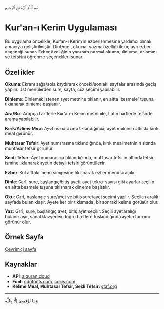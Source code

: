 
بِسْمِ ٱللَّهِ ٱلرَّحْمَٰنِ ٱلرَّحِيمِ

# Kur'an-ı Kerim Uygulaması

Bu uygulama öncelikle, Kur'an-ı Kerim'in ezberlenmesine yardımcı olmak amacıyla geliştirilmiştir. Dinleme , okuma, yazma özelliği ile üç ayrı ezber seçeneği sunar. Ezber özelliğinin yanı sıra normal  okuma,  dinleme, anlamını ve tefsirini öğrenme  seçenekleri sunar.

## Özellikler

 **Okuma**: Ekranı sağa/sola kaydırarak önceki/sonraki sayfalar arasında geçiş yapılır. Üst menülerden sure, sayfa, cüz seçimi yapılabilir.
 
 **Dinleme**: Dinlemek istenen ayet metnine tıklanır, en altta 'besmele' tuşuna tıklanarak dinleme başlatılır.
 
 **Ara/Bul**: Arapça harflerle Kur'an-ı Kerim metninde, Latin harflerle tefsirde arama yapılabilir.
 
 **Kırık/Kelime Meal**: Ayet numarasına tıklandığında, ayet metninin altında kırık meal görünür.
 
 **Muhtasar Tefsir**: Ayet numarasına tıklandığında, kırık meal metninin altında muhtasar tefsir görünür.
 
 **Seidi Tefsir**: Ayet numarasına tıklandığında, muhtasar tefsirin altında tefsir ismine tıklanarak ayetin detaylı tefsiri görüntülenir.
 
 **Ezber**: Sol alttaki menü simgesine tıklanarak ezber menüsü açılır.
 
   **Dinle**: Garî, sure, başlangıç/bitiş ayeti, ayet tekrar sayısı gibi ayarlar seçilip en altta besmele tuşuna tıklanarak dinleme başlatılır.
    
   **Oku**: Garî, başlangıç sure/ayet ve bitiş sure/ayet seçimi yapılır. Seçilen aralık sayfada bulanıklaşır. Ayete her bir tıklamada, bir sonraki kelime görünür olur.
     
   **Yaz**: Garî, sure, başlangıç ayet, bitiş ayet seçilir. Seçili ayet aralığı bulanıklaşır, sanal klavyeden doğru harflere tuşlandığında ayetin tamamı görünür olur.

## Örnek Sayfa

[Çevrimiçi sayfa](https://mustafakilic13.github.io/kuranikerim)

## Kaynaklar

- **API:** [alquran.cloud](https://alquran.cloud/)
- **Font:** [cdnfonts.com](https://www.cdnfonts.com/), [cdnjs.com](https://cdnjs.com/)
- **Kelime Meal, Muhtasar Tefsir, Seidi Tefsir:** [gtaf.org](https://gtaf.org/)

---

وَمَا تَوْفِيقِىٓ إِلَّا بِٱللَّهِ
